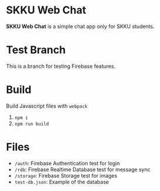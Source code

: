 # SKKU Web Chat

**SKKU Web Chat** is a simple chat app only for SKKU students.

# Test Branch

This is a branch for testing Firebase features.

# Build

Build Javascript files with `webpack`

1. `npm i`
2. `npm run build`

# Files

- `/auth`: Firebase Authentication test for login
- `/rdb`: Firebase Realtime Database test for message sync
- `/storage`: Firebase Storage test for images
- `test-db.json`: Example of the database
